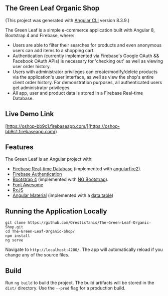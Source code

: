 ## The Green Leaf Organic Shop
(This project was generated with [Angular CLI](https://github.com/angular/angular-cli) version 8.3.9.)

The Green Leaf is a simple e-commerce application built with Angular 8, Bootstrap 4 and Firebase, where:
- Users are able to filter their searches for products and even anonymous users can add items to a shopping cart.
- Authentication (currently implemented via Firebase's Google OAuth && Facebook OAuth APIs) is necessary for 'checking out' as well as viewing user order history.
- Users with administrator privileges can create/modify/delete products via the application's user interface, as well as view the shop's entire client order history. For demonstration purposes, all authenticated users get administrator privileges.
- All app, user and product data is stored in a Firebase Real-time Database.

## Live Demo Link
[https://oshop-bb9c1.firebaseapp.com/](https://oshop-bb9c1.firebaseapp.com/)

## Features 
The Green Leaf is an Angular project with:
- [Firebase Real-time Database](https://firebase.google.com/docs/database) (implemented with [angularfire2](https://github.com/angular/angularfire)).
- [Firebase Authentication](https://firebase.google.com/docs/auth)
- [Bootstrap 4](https://getbootstrap.com/) (implemented with [NG Bootstrap](https://ng-bootstrap.github.io/)).
- [Font Awesome](https://github.com/FortAwesome/angular-fontawesome)
- [RxJS](https://github.com/ReactiveX/rxjs)
- [Angular Material](https://material.angular.io/) (implemented with a [data table](https://material.angular.io/components/categories/tables))

## Running the Application Locally
```
git clone https://github.com/OrestisTanis/The-Green-Leaf-Organic-Shop.git
cd The-Green-Leaf-Organic-Shop/
npm install
ng serve
```
Navigate to `http://localhost:4200/`. The app will automatically reload if you change any of the source files.

## Build

Run `ng build` to build the project. The build artifacts will be stored in the `dist/` directory. Use the `--prod` flag for a production build.
